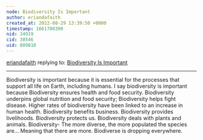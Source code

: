 ```yaml
---
node: Biodiversity Is Important 
author: eriandafaith
created_at: 2022-08-29 13:39:50 +0000
timestamp: 1661780390
nid: 34919
cid: 30546
uid: 809810
---
```




[eriandafaith](../profile/eriandafaith) replying to: [Biodiversity Is Important ](../notes/TheChessGym/08-29-2022/biodiversity-is-important)

----
Biodiversity is important because it is essential for the processes that support all life on Earth, including humans.  I say biodiversity is important because Biodiversity ensures health and food security. Biodiversity underpins global nutrition and food security; Biodiversity helps fight disease. Higher rates of biodiversity have been linked to an increase in human health. Biodiversity benefits business. Biodiversity provides livelihoods. Biodiversity protects us. Biodiversity deals with plants and animals. Biodiversity- The more diverse, the more populated the species are... Meaning that there are more. Biodiverse is dropping everywhere.